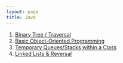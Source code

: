 ```yaml
---
layout: page
title: Java
---
```


<html>
 <ol class="htbwriteups">
  <li><a href="/java/binarytree">Binary Tree / Traversal</a></li>
  <li><a href="/java/eagleaccount">Basic Object-Oriented Programming</a></li>
  <li><a href="/java/melodyqueue">Temporary Queues/Stacks within a Class</a></li>
  <li><a href="/java/linkedlistsreversal">Linked Lists & Reversal</a></li>


</ol>
</html>
